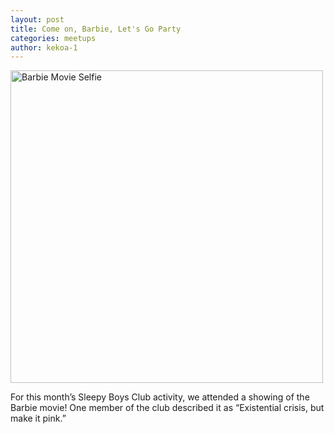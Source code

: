 ```yaml
---
layout: post
title: Come on, Barbie, Let's Go Party
categories: meetups
author: kekoa-1
---
```


<img src="https://drive.google.com/uc?export=view&id=1ysp39yCAFgdZaqDYmqgzI9_urq6r6Zdp" alt="Barbie Movie Selfie" width="500"/>

For this month’s Sleepy Boys Club activity, we attended a showing of the Barbie movie! One member of the club described it as “Existential crisis, but make it pink.”
